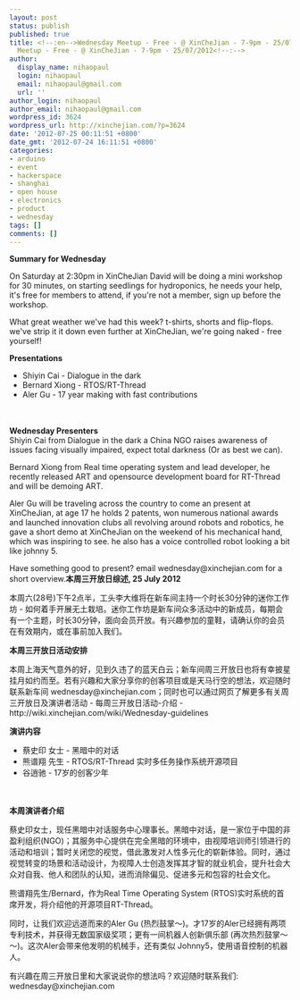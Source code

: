 ```yaml
---
layout: post
status: publish
published: true
title: <!--:en-->Wednesday Meetup - Free - @ XinCheJian - 7-9pm - 25/07/2012<!--:--><!--:zh-->Wednesday
  Meetup - Free - @ XinCheJian - 7-9pm - 25/07/2012<!--:-->
author:
  display_name: nihaopaul
  login: nihaopaul
  email: nihaopaul@gmail.com
  url: ''
author_login: nihaopaul
author_email: nihaopaul@gmail.com
wordpress_id: 3624
wordpress_url: http://xinchejian.com/?p=3624
date: '2012-07-25 00:11:51 +0800'
date_gmt: '2012-07-24 16:11:51 +0800'
categories:
- arduino
- event
- hackerspace
- shanghai
- open house
- electronics
- product
- wednesday
tags: []
comments: []
---
```

<p><!--:en--><strong>Summary for Wednesday</strong></p>
<p>On Saturday at 2:30pm in XinCheJian David will be doing a mini workshop for 30 minutes, on starting seedlings for hydroponics, he needs your help, it's free for members to attend, if you're not a member, sign up before the workshop.</p>
<p>What great weather we've had this week? t-shirts, shorts and flip-flops. we've strip it it down even further at XinCheJian, we're going naked - free yourself!</p>
<p><strong>Presentations</strong></p>
<ul>
<li>Shiyin Cai - Dialogue in the dark</li>
<li>Bernard Xiong - RTOS/RT-Thread</li>
<li>Aler Gu - 17 year making with fast contributions</li><br />
</ul><br />
<strong>Wednesday Presenters</strong><br />
Shiyin Cai from Dialogue in the dark a China NGO raises awareness of issues facing visually impaired, expect total darkness (Or as best we can).</p>
<p>Bernard Xiong from Real time operating system and lead developer, he recently released ART and opensource development board for RT-Thread and will be demoing ART.</p>
<p>Aler Gu will be traveling across the country to come an present at XinCheJian, at age 17 he holds 2 patents, won numerous national awards and launched innovation clubs all revolving around robots and robotics, he gave a short demo at XinCheJian on the weekend of his mechanical hand, which was inspiring to see. he also has a voice controlled robot looking a bit like johnny 5.</p>
<p>Have something good to present? email wednesday@xinchejian.com for a short overview.<!--:--><!--:zh--><strong>本周三开放日综述, 25 July 2012</strong></p>
<p>本周六(28号)下午2点半，工头李大维将在新车间主持一个时长30分钟的迷你工作坊 - 如何着手开展无土栽培。迷你工作坊是新车间众多活动中的新成员，每期会有一个主题，时长30分钟，面向会员开放。有兴趣参加的童鞋，请确认你的会员在有效期内，或在事前加入我们。</p>
<p><strong>本周三开放日活动安排</strong></p>
<p>本周上海天气意外的好，见到久违了的蓝天白云；新车间周三开放日也将有幸披星挂月如约而至。若有兴趣和大家分享你的创客项目或是天马行空的想法，欢迎随时联系新车间 wednesday@xinchejian.com；同时也可以通过网页了解更多有关周三开放日及演讲者活动 - 每周三开放日活动-介绍 - http://wiki.xinchejian.com/wiki/Wednesday-guidelines</p>
<p><strong>演讲内容</strong></p>
<ul>
<li>蔡史印 女士 - 黑暗中的对话</li>
<li>熊谱翔 先生 - RTOS/RT-Thread 实时多任务操作系统开源项目</li>
<li>谷逍驰 - 17岁的创客少年</li><br />
</ul><br />
<strong>本周演讲者介绍</strong></p>
<p>蔡史印女士，现任黑暗中对话服务中心理事长。黑暗中对话，是一家位于中国的非盈利组织(NGO)；其服务中心提供在完全黑暗的环境中，由视障培训师引领进行的活动和培训；暂时关闭您的视觉，借此激发对人性多元化的崭新体验。同时，通过视觉转变的场景和活动设计，为视障人士创造发挥其才智的就业机会，提升社会大众对自我、他人和团队的认知，进而消除偏见、促进多元和包容的社会文化。</p>
<p>熊谱翔先生/Bernard，作为Real Time Operating System (RTOS)实时系统的首席开发，将介绍他的开源项目RT-Thread。</p>
<p>同时，让我们欢迎远道而来的Aler Gu (热烈鼓掌～)。才17岁的Aler已经拥有两项专利技术，并获得无数国家级奖项；更有一间机器人创新俱乐部 (再次热烈鼓掌～～)。这次Aler会带来他发明的机械手，还有类似 Johnny5，使用语音控制的机器人。</p>
<p>有兴趣在周三开放日里和大家说说你的想法吗？欢迎随时联系我们: wednesday@xinchejian.com<!--:--></p>
